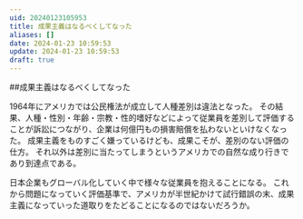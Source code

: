 ```yaml
---
uid: 20240123105953
title: 成果主義はなるべくしてなった
aliases: []
date: 2024-01-23 10:59:53
update: 2024-01-23 10:59:53
draft: true
---
```


##成果主義はなるべくしてなった

1964年にアメリカでは公民権法が成立して人種差別は違法となった。
その結果、人種・性別・年齢・宗教・性的嗜好などによって従業員を差別して評価することが訴訟につながり、企業は何億円もの損害賠償を払わないといけなくなった。
成果主義をものすごく嫌っているけども、成果こそが、差別のない評価の仕方。
それ以外は差別に当たってしまうというアメリカでの自然な成り行きであり到達点である。

日本企業もグローバル化していく中で様々な従業員を抱えることになる。
これから問題になっていく評価基準で、アメリカが半世紀かけて試行錯誤の末、成果主義になっていった道取りをたどることになるのではないだろうか。




[^hatarakikata24]: https://www.notion.so/4943a963c71e4175a31d2e54a03177fa/ 働き方2.0vs4.0 不条理な会社人生から自由になれる, P70, 橘 玲, PHP研究所, 2019/03/21
